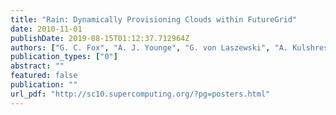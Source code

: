 ```yaml
---
title: "Rain: Dynamically Provisioning Clouds within FutureGrid"
date: 2010-11-01
publishDate: 2019-08-15T01:12:37.712964Z
authors: ["G. C. Fox", "A. J. Younge", "G. von Laszewski", "A. Kulshrestha", "F. Wang"]
publication_types: ["0"]
abstract: ""
featured: false
publication: ""
url_pdf: "http://sc10.supercomputing.org/?pg=posters.html"
---
```



